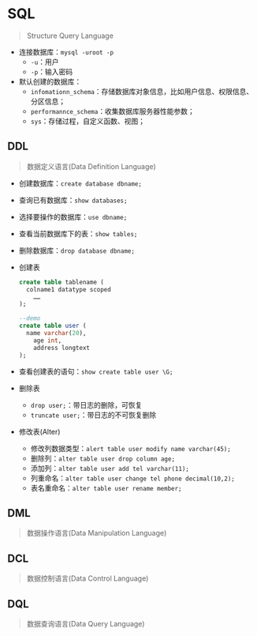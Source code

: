 # SQL

> Structure Query Language

- 连接数据库：`mysql -uroot -p`
  - `-u`：用户
  - `-p`：输入密码
- 默认创建的数据库：
  - `infomationn_schema`：存储数据库对象信息，比如用户信息、权限信息、分区信息；
  - `performannce_schema`：收集数据库服务器性能参数；
  - `sys`：存储过程，自定义函数、视图；

## DDL

> 数据定义语言(Data Definition Language)

- 创建数据库：`create database dbname;`

- 查询已有数据库：`show databases;`

- 选择要操作的数据库：`use dbname;`

- 查看当前数据库下的表：`show tables;`

- 删除数据库：`drop database dbname;`

- 创建表

  ```sql
  create table tablename (
  	colname1 datatype scoped
      ……
  );
  
  --demo
  create table user (
  	name varchar(20),
      age int,
      address longtext
  );
  ```

- 查看创建表的语句：`show create table user \G;`

- 删除表

  - `drop user;`：带日志的删除，可恢复
  - `truncate user;`：带日志的不可恢复删除

- 修改表(Alter)

  - 修改列数据类型：`alert table user modify name varchar(45);`
  - 删除列：`alter table user drop column age;`
  - 添加列：`alter table user add tel varchar(11);`
  - 列重命名：`alter table user change tel phone decimal(10,2);`
  - 表名重命名：`alter table user rename member;`

## DML

> 数据操作语言(Data Manipulation Language)

## DCL

> 数据控制语言(Data Control Language)

## DQL

> 数据查询语言(Data Query Language)